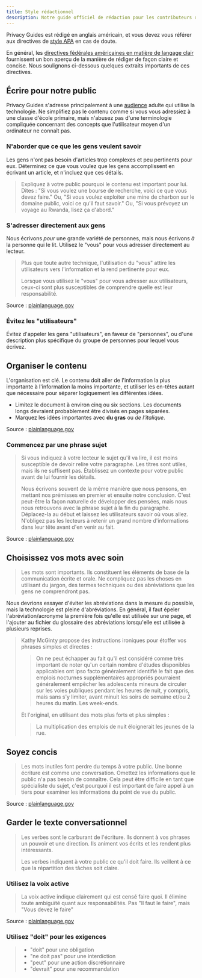 ```yaml
---
title: Style rédactionnel
description: Notre guide officiel de rédaction pour les contributeurs du site web.
---
```


Privacy Guides est rédigé en anglais américain, et vous devez vous référer aux directives de [style APA](https://apastyle.apa.org/style-grammar-guidelines/grammar) en cas de doute.

En général, les [directives fédérales américaines en matière de langage clair](https://plainlanguage.gov/guidelines) fournissent un bon aperçu de la manière de rédiger de façon claire et concise. Nous soulignons ci-dessous quelques extraits importants de ces directives.

## Écrire pour notre public

Privacy Guides s'adresse principalement à une [audience](https://plainlanguage.gov/guidelines/audience) adulte qui utilise la technologie. Ne simplifiez pas le contenu comme si vous vous adressiez à une classe d'école primaire, mais n'abusez pas d'une terminologie compliquée concernant des concepts que l'utilisateur moyen d'un ordinateur ne connaît pas.

### N'aborder que ce que les gens veulent savoir

Les gens n'ont pas besoin d'articles trop complexes et peu pertinents pour eux. Déterminez ce que vous voulez que les gens accomplissent en écrivant un article, et n'incluez que ces détails.

> Expliquez à votre public pourquoi le contenu est important pour lui. Dites : "Si vous voulez une bourse de recherche, voici ce que vous devez faire." Ou, "Si vous voulez exploiter une mine de charbon sur le domaine public, voici ce qu'il faut savoir." Ou, "Si vous prévoyez un voyage au Rwanda, lisez ça d'abord."

### S'adresser directement aux gens

Nous écrivons *pour* une grande variété de personnes, mais nous écrivons *à* la personne qui le lit. Utilisez le "vous" pour vous adresser directement au lecteur.

> Plus que toute autre technique, l'utilisation du "vous" attire les utilisateurs vers l'information et la rend pertinente pour eux.
> 
> Lorsque vous utilisez le "vous" pour vous adresser aux utilisateurs, ceux-ci sont plus susceptibles de comprendre quelle est leur responsabilité.

Source : [plainlanguage.gov](https://plainlanguage.gov/guidelines/audience/address-the-user)

### Évitez les "utilisateurs"

Évitez d'appeler les gens "utilisateurs", en faveur de "personnes", ou d'une description plus spécifique du groupe de personnes pour lequel vous écrivez.

## Organiser le contenu

L'organisation est clé. Le contenu doit aller de l'information la plus importante à l'information la moins importante, et utiliser les en-têtes autant que nécessaire pour séparer logiquement les différentes idées.

- Limitez le document à environ cinq ou six sections. Les documents longs devraient probablement être divisés en pages séparées.
- Marquez les idées importantes avec **du gras** ou *de l'italique*.

Source : [plainlanguage.gov](https://plainlanguage.gov/guidelines/design)

### Commencez par une phrase sujet

> Si vous indiquez à votre lecteur le sujet qu'il va lire, il est moins susceptible de devoir relire votre paragraphe. Les titres sont utiles, mais ils ne suffisent pas. Établissez un contexte pour votre public avant de lui fournir les détails.
> 
> Nous écrivons souvent de la même manière que nous pensons, en mettant nos prémisses en premier et ensuite notre conclusion. C'est peut-être la façon naturelle de développer des pensées, mais nous nous retrouvons avec la phrase sujet à la fin du paragraphe. Déplacez-la au début et laissez les utilisateurs savoir où vous allez. N'obligez pas les lecteurs à retenir un grand nombre d'informations dans leur tête avant d'en venir au fait.

Source : [plainlanguage.gov](https://plainlanguage.gov/guidelines/organize/have-a-topic-sentence)

## Choisissez vos mots avec soin

> Les mots sont importants. Ils constituent les éléments de base de la communication écrite et orale. Ne compliquez pas les choses en utilisant du jargon, des termes techniques ou des abréviations que les gens ne comprendront pas.

Nous devrions essayer d'éviter les abréviations dans la mesure du possible, mais la technologie est pleine d'abréviations. En général, il faut épeler l'abréviation/acronyme la première fois qu'elle est utilisée sur une page, et l'ajouter au fichier du glossaire des abréviations lorsqu'elle est utilisée à plusieurs reprises.

> Kathy McGinty propose des instructions ironiques pour étoffer vos phrases simples et directes :
> 
> > On ne peut échapper au fait qu'il est considéré comme très important de noter qu'un certain nombre d'études disponibles applicables ont ipso facto généralement identifié le fait que des emplois nocturnes supplémentaires appropriés pourraient généralement empêcher les adolescents mineurs de circuler sur les voies publiques pendant les heures de nuit, y compris, mais sans s'y limiter, avant minuit les soirs de semaine et/ou 2 heures du matin. Les week-ends.
> 
> Et l'original, en utilisant des mots plus forts et plus simples :
> 
> > La multiplication des emplois de nuit éloignerait les jeunes de la rue.

## Soyez concis

> Les mots inutiles font perdre du temps à votre public. Une bonne écriture est comme une conversation. Omettez les informations que le public n'a pas besoin de connaître. Cela peut être difficile en tant que spécialiste du sujet, c'est pourquoi il est important de faire appel à un tiers pour examiner les informations du point de vue du public.

Source : [plainlanguage.gov](https://plainlanguage.gov/guidelines/concise)

## Garder le texte conversationnel

> Les verbes sont le carburant de l'écriture. Ils donnent à vos phrases un pouvoir et une direction. Ils animent vos écrits et les rendent plus intéressants.
> 
> Les verbes indiquent à votre public ce qu'il doit faire. Ils veillent à ce que la répartition des tâches soit claire.

### Utilisez la voix active

> La voix active indique clairement qui est censé faire quoi. Il élimine toute ambiguïté quant aux responsabilités. Pas "Il faut le faire", mais "Vous devez le faire"

Source : [plainlanguage.gov](https://plainlanguage.gov/guidelines/conversational/use-active-voice)

### Utilisez "doit" pour les exigences

> - "doit" pour une obligation
> - "ne doit pas" pour une interdiction
> - "peut" pour une action discrétionnaire
> - "devrait" pour une recommandation
